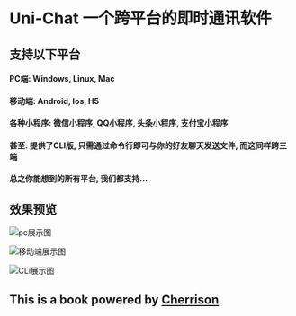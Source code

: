 # Uni-Chat 一个跨平台的即时通讯软件

## 支持以下平台
#### PC端: Windows, Linux, Mac
#### 移动端: Android, Ios, H5
#### 各种小程序: 微信小程序, QQ小程序, 头条小程序, 支付宝小程序
#### 甚至: 提供了CLI版, 只需通过命令行即可与你的好友聊天发送文件, 而这同样跨三端

**总之你能想到的所有平台, 我们都支持...**

## 效果预览

![pc展示图](https://s2.ax1x.com/2019/10/06/ucARyT.png)

![移动端展示图](https://s2.ax1x.com/2019/10/06/ucAxTH.png)

![CLi展示图](https://s2.ax1x.com/2019/10/06/ucQWCD.png)





## This is a book powered by [Cherrison](https://github.com/Cherrison)